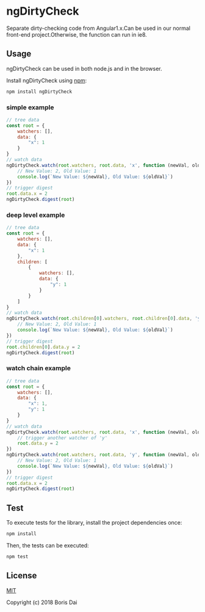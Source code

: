 # ngDirtyCheck
Separate dirty-checking code from Angular1.x.Can be used in our normal front-end project.Otherwise, the function can run in ie8.

## Usage

ngDirtyCheck can be used in both node.js and in the browser.

Install ngDirtyCheck using [npm](https://www.npmjs.com/package/mathjs):

```bash
npm install ngDirtyCheck
```

### simple example

```js
// tree data
const root = {
    watchers: [],
    data: {
        "x": 1
    }
}
// watch data
ngDirtyCheck.watch(root.watchers, root.data, 'x', function (newVal, oldVal){
    // New Value: 2, Old Value: 1
    console.log(`New Value: ${newVal}, Old Value: ${oldVal}`)
})
// trigger digest
root.data.x = 2
ngDirtyCheck.digest(root)
```

### deep level example

```js
// tree data
const root = {
    watchers: [],
    data: {
        "x": 1
    },
    children: [
        {
            watchers: [],
            data: {
                "y": 1
            }
        }
    ]
}
// watch data
ngDirtyCheck.watch(root.children[0].watchers, root.children[0].data, 'y', function (newVal, oldVal){
    // New Value: 2, Old Value: 1
    console.log(`New Value: ${newVal}, Old Value: ${oldVal}`)
})
// trigger digest
root.children[0].data.y = 2
ngDirtyCheck.digest(root)
```

### watch chain example

```js
// tree data
const root = {
    watchers: [],
    data: {
        "x": 1,
        "y": 1
    }
}
// watch data
ngDirtyCheck.watch(root.watchers, root.data, 'x', function (newVal, oldVal){
    // trigger another watcher of 'y'
    root.data.y = 2
})
ngDirtyCheck.watch(root.watchers, root.data, 'y', function (newVal, oldVal){
    // New Value: 2, Old Value: 1
    console.log(`New Value: ${newVal}, Old Value: ${oldVal}`)
})
// trigger digest
root.data.x = 2
ngDirtyCheck.digest(root)
```

## Test

To execute tests for the library, install the project dependencies once:

```bash
npm install
```

Then, the tests can be executed:

```bash
npm test
```

## License

[MIT](http://opensource.org/licenses/MIT)

Copyright (c) 2018 Boris Dai